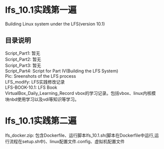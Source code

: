 # lfs_10.1实践第一遍<br>
Building Linux system under the LFS(version 10.1)<br>
## 目录说明<br>
Script_Part1:				暂无<br>
Script_Part2:				暂无<br>
Script_Part3:				暂无<br>
Script_Part4:				Script for Part IV(Building the LFS System)<br>
Pic:					      Sreenshots of the LFS process<br>
LFS_modify:				  LFS实践修改记录<br>
LFS-BOOK-10.1:      LFS Book<br>
VirtualBox_Daily_Learning_Record  vbox的学习记录。包括vbox、linux内核模块nbd使用学习以及vdi等知识等学习。



# lfs_10.1实践第二遍<br>
lfs_docker.zip:				包含Dockerfile、运行脚本lfs_10.1.sh(脚本在Dockerfile中运行,运行流程在setup.sh中)、linux配置文件.config、虚拟机配置文件
